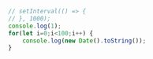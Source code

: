 
```js {demo console type=module}
// setInterval(() => {
// }, 1000);
console.log(1);
for(let i=0;i<100;i++) {
    console.log(new Date().toString());
}

```
